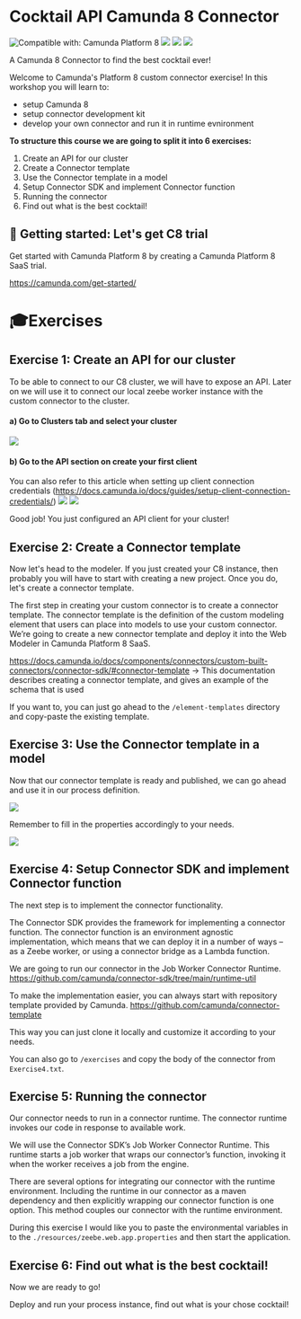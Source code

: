# Cocktail API Camunda 8 Connector

![Compatible with: Camunda Platform 8](https://img.shields.io/badge/Compatible%20with-Camunda%20Platform%208-0072Ce)
<img src="https://img.shields.io/badge/Tutorial%20Reference%20Project-Tutorials%20for%20getting%20started%20with%20Camunda-%2338A3E1)">
[![](https://img.shields.io/badge/Lifecycle-Proof%20of%20Concept-blueviolet)](https://github.com/Camunda-Community-Hub/community/blob/main/extension-lifecycle.md#proof-of-concept-)
![](./images/meetup.PNG)

A Camunda 8 Connector to find the best cocktail ever!

Welcome to Camunda's Platform 8 custom connector exercise! In this workshop you will learn to:
* setup Camunda 8
* setup connector development kit
* develop your own connector and run it in runtime evnironment

**To structure this course we are going to split it into 6 exercises:**
1. Create an API for our cluster
2. Create a Connector template
3. Use the Connector template in a model
4. Setup Connector SDK and implement Connector function
5. Running the connector
6. Find out what is the best cocktail!

## 🚀 Getting started: Let's get C8 trial
Get started with Camunda Platform 8 by creating a Camunda Platform 8 SaaS trial.

https://camunda.com/get-started/

# 🎓Exercises
## Exercise 1: Create an API for our cluster
To be able to connect to our C8 cluster, we will have to expose an API. Later on we will use it to connect our 
local zeebe worker instance with the custom connector to the cluster.
#### a) Go to Clusters tab and select your cluster
![](./images/cluster.PNG)

#### b) Go to the API section on create your first client
You can also refer to this article when setting up client connection credentials (https://docs.camunda.io/docs/guides/setup-client-connection-credentials/)
![](./images/api.PNG)
![](./images/scopes.PNG)

Good job! You just configured an API client for your cluster!

## Exercise 2: Create a Connector template
Now let's head to the modeler. If you just created your C8 instance, then probably you will
have to start with creating a new project. Once you do, let's create a connector template.

The first step in creating your custom connector is to create a connector template.
The connector template is the definition of the custom modeling element that users can place into models to use your custom connector.
We’re going to create a new connector template and deploy it into the Web Modeler in Camunda Platform 8 SaaS.

https://docs.camunda.io/docs/components/connectors/custom-built-connectors/connector-sdk/#connector-template -> This documentation describes creating a connector template, and gives an example of the schema that is used

If you want to, you can just go ahead to the `/element-templates` directory and copy-paste the existing template.

## Exercise 3: Use the Connector template in a model
Now that our connector template is ready and published, we can go ahead and use it in our process definition.

![](./images/process.PNG)

Remember to fill in the properties accordingly to your needs.

![](./images/properties.PNG)

## Exercise 4: Setup Connector SDK and implement Connector function
The next step is to implement the connector functionality. 

The Connector SDK provides the framework for implementing a connector function. The connector function
is an environment agnostic implementation, which means that we can deploy it in a number of ways – as a
Zeebe worker, or using a connector bridge as a Lambda function. 

We are going to run our connector in the Job Worker Connector Runtime.
https://github.com/camunda/connector-sdk/tree/main/runtime-util

To make the implementation easier, you can always start with repository template provided by Camunda.
https://github.com/camunda/connector-template

This way you can just clone it locally and customize it according to your needs.

You can also go to `/exercises` and copy the body of the connector from `Exercise4.txt`.

## Exercise 5: Running the connector
Our connector needs to run in a connector runtime. The connector runtime invokes our code in 
response to available work.

We will use the Connector SDK’s Job Worker Connector Runtime. This runtime starts a job 
worker that wraps our connector’s function, invoking it when the worker receives a job 
from the engine.

There are several options for integrating our connector with the runtime environment. 
Including the runtime in our connector as a maven dependency and then explicitly wrapping 
our connector function is one option. This method couples our connector with the runtime 
environment.

During this exercise I would like you to paste the environmental variables in to the `./resources/zeebe.web.app.properties`
and then start the application.

## Exercise 6: Find out what is the best cocktail!
Now we are ready to go!

Deploy and run your process instance, find out what is your chose cocktail!

